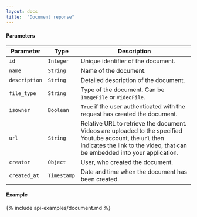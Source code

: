 ```yaml
---
layout: docs
title:  "Document reponse"
---
```


#### Parameters

Parameter           | Type        | Description
--------------------|-------------|-----------------------------------------------
`id`                | `Integer`   | Unique identifier of the document.
`name`              | `String`    | Name of the document.
`description`       | `String`    | Detailed description of the document.
`file_type`         | `String`    | Type of the document. Can be `ImageFile` or `VideoFile`.
`isowner`           | `Boolean`   | `True` if the user authenticated with the request has created the document.
`url`               | `String`    | Relative URL to retrieve the document. Videos are uploaded to the specified Youtube account, the `url` then indicates the link to the video, that can be embedded into your application.
`creator`           | `Object`    | User, who created the document.
`created_at`        | `Timestamp` | Date and time when the document has been created.

#### Example

{% include api-examples/document.md %}
